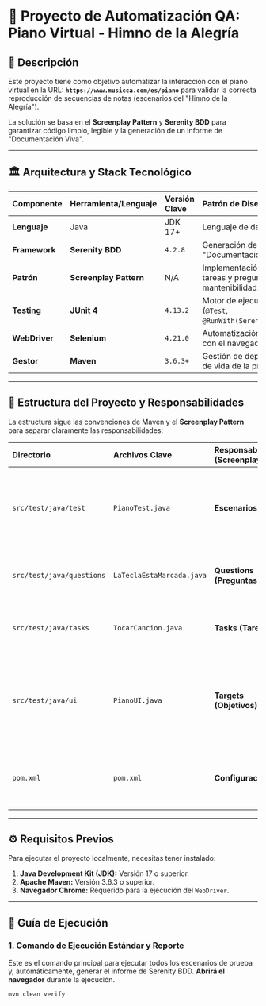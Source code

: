 # 🎹 Proyecto de Automatización QA: Piano Virtual - Himno de la Alegría

## 📝 Descripción

Este proyecto tiene como objetivo automatizar la interacción con el piano virtual en la URL: **`https://www.musicca.com/es/piano`** para validar la correcta reproducción de secuencias de notas (escenarios del "Himno de la Alegría").

La solución se basa en el **Screenplay Pattern** y **Serenity BDD** para garantizar código limpio, legible y la generación de un informe de "Documentación Viva".

---

## 🏛️ Arquitectura y Stack Tecnológico

| Componente | Herramienta/Lenguaje | Versión Clave | Patrón de Diseño / Propósito |
| :--- | :--- | :--- | :--- |
| **Lenguaje** | Java | JDK 17+ | Lenguaje de desarrollo. |
| **Framework** | **Serenity BDD** | `4.2.8` | Generación de reportes de "Documentación Viva". |
| **Patrón** | **Screenplay Pattern** | N/A | Implementación de actores, tareas y preguntas para alta mantenibilidad. |
| **Testing** | **JUnit 4** | `4.13.2` | Motor de ejecución de pruebas (`@Test`, `@RunWith(SerenityRunner.class)`). |
| **WebDriver** | **Selenium** | `4.21.0` | Automatización de la interacción con el navegador Chrome. |
| **Gestor** | **Maven** | `3.6.3+` | Gestión de dependencias y ciclo de vida de la prueba. |

---

## 📂 Estructura del Proyecto y Responsabilidades

La estructura sigue las convenciones de Maven y el **Screenplay Pattern** para separar claramente las responsabilidades:

| Directorio | Archivos Clave | Responsabilidad (Screenplay) | Descripción |
| :--- | :--- | :--- | :--- |
| `src/test/java/test` | `PianoTest.java` | **Escenarios** | Contiene los métodos `@Test` y define las secuencias de notas. Es el punto de partida de la ejecución. |
| `src/test/java/questions` | `LaTeclaEstaMarcada.java` | **Questions (Preguntas)** | Contiene la lógica para validar el estado del sistema  |
| `src/test/java/tasks` | `TocarCancion.java` | **Tasks (Tareas)** | Contiene las acciones de alto nivel que el **Actor** realiza |
| `src/test/java/ui` | `PianoUI.java` | **Targets (Objetivos)** | Define los localizadores (selectores XPath/CSS) de los elementos de la interfaz de usuario (las teclas del piano). |
| `pom.xml` | `pom.xml` | **Configuración** | Archivo de configuración de Maven (dependencias y *plugins* de reporte). |

---

## ⚙️ Requisitos Previos

Para ejecutar el proyecto localmente, necesitas tener instalado:

1.  **Java Development Kit (JDK):** Versión 17 o superior.
2.  **Apache Maven:** Versión 3.6.3 o superior.
3.  **Navegador Chrome:** Requerido para la ejecución del `WebDriver`.

---

## 🚀 Guía de Ejecución

### 1. Comando de Ejecución Estándar y Reporte

Este es el comando principal para ejecutar todos los escenarios de prueba y, automáticamente, generar el informe de Serenity BDD. **Abrirá el navegador** durante la ejecución.

```bash
mvn clean verify